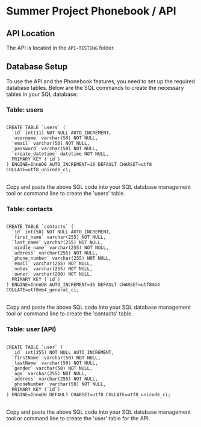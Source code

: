 <h1>Summer Project Phonebook / API</h1>

<h2>API Location</h2>
<p>The API is located in the <code>API-TESTING</code> folder.</p>

<h2>Database Setup</h2>
<p>To use the API and the Phonebook features, you need to set up the required database tables. Below are the SQL commands to create the necessary tables in your SQL database:</p>

<h3>Table: users</h3>
<pre>
<code>
CREATE TABLE `users` (
  `id` int(11) NOT NULL AUTO_INCREMENT,
  `username` varchar(50) NOT NULL,
  `email` varchar(50) NOT NULL,
  `password` varchar(50) NOT NULL,
  `create_datetime` datetime NOT NULL,
  PRIMARY KEY (`id`)
) ENGINE=InnoDB AUTO_INCREMENT=16 DEFAULT CHARSET=utf8 COLLATE=utf8_unicode_ci;
</code>
</pre>
<p>Copy and paste the above SQL code into your SQL database management tool or command line to create the 'users' table.</p>

<h3>Table: contacts</h3>
<pre>
<code>
CREATE TABLE `contacts` (
  `id` int(50) NOT NULL AUTO_INCREMENT,
  `first_name` varchar(255) NOT NULL,
  `last_name` varchar(255) NOT NULL,
  `middle_name` varchar(255) NOT NULL,
  `address` varchar(255) NOT NULL,
  `phone_number` varchar(255) NOT NULL,
  `email` varchar(255) NOT NULL,
  `notes` varchar(255) NOT NULL,
  `owner` varchar(200) NOT NULL,
  PRIMARY KEY (`id`)
) ENGINE=InnoDB AUTO_INCREMENT=35 DEFAULT CHARSET=utf8mb4 COLLATE=utf8mb4_general_ci;
</code>
</pre>
<p>Copy and paste the above SQL code into your SQL database management tool or command line to create the 'contacts' table.</p>

<h3>Table: user (API)</h3>
<pre>
<code>
CREATE TABLE `user` (
  `id` int(255) NOT NULL AUTO_INCREMENT,
  `firstName` varchar(50) NOT NULL,
  `lastName` varchar(50) NOT NULL,
  `gender` varchar(50) NOT NULL,
  `age` varchar(255) NOT NULL,
  `address` varchar(255) NOT NULL,
  `phoneNumber` varchar(50) NOT NULL,
  PRIMARY KEY (`id`)
) ENGINE=InnoDB DEFAULT CHARSET=utf8 COLLATE=utf8_unicode_ci;
</code>
</pre>
<p>Copy and paste the above SQL code into your SQL database management tool or command line to create the 'user' table for the API.</p>

